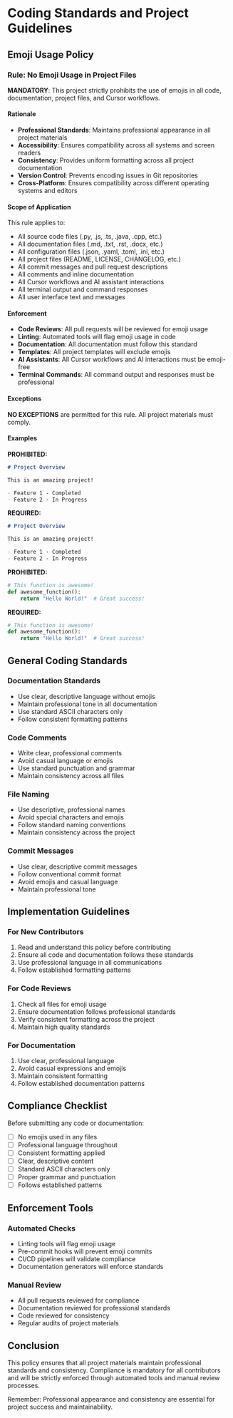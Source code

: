# Coding Standards and Project Guidelines

## Emoji Usage Policy

### Rule: No Emoji Usage in Project Files

**MANDATORY**: This project strictly prohibits the use of emojis in all code, documentation, project files, and Cursor workflows.

#### Rationale

- **Professional Standards**: Maintains professional appearance in all project materials
- **Accessibility**: Ensures compatibility across all systems and screen readers
- **Consistency**: Provides uniform formatting across all project documentation
- **Version Control**: Prevents encoding issues in Git repositories
- **Cross-Platform**: Ensures compatibility across different operating systems and editors

#### Scope of Application

This rule applies to:

- All source code files (.py, .js, .ts, .java, .cpp, etc.)
- All documentation files (.md, .txt, .rst, .docx, etc.)
- All configuration files (.json, .yaml, .toml, .ini, etc.)
- All project files (README, LICENSE, CHANGELOG, etc.)
- All commit messages and pull request descriptions
- All comments and inline documentation
- All Cursor workflows and AI assistant interactions
- All terminal output and command responses
- All user interface text and messages

#### Enforcement

- **Code Reviews**: All pull requests will be reviewed for emoji usage
- **Linting**: Automated tools will flag emoji usage in code
- **Documentation**: All documentation must follow this standard
- **Templates**: All project templates will exclude emojis
- **AI Assistants**: All Cursor workflows and AI interactions must be emoji-free
- **Terminal Commands**: All command output and responses must be professional

#### Exceptions

**NO EXCEPTIONS** are permitted for this rule. All project materials must comply.

#### Examples

**PROHIBITED:**

```markdown
# Project Overview

This is an amazing project!

- Feature 1 - Completed
- Feature 2 - In Progress
```

**REQUIRED:**

```markdown
# Project Overview

This is an amazing project!

- Feature 1 - Completed
- Feature 2 - In Progress
```

**PROHIBITED:**

```python
# This function is awesome!
def awesome_function():
    return "Hello World!"  # Great success!
```

**REQUIRED:**

```python
# This function is awesome!
def awesome_function():
    return "Hello World!"  # Great success!
```

## General Coding Standards

### Documentation Standards

- Use clear, descriptive language without emojis
- Maintain professional tone in all documentation
- Use standard ASCII characters only
- Follow consistent formatting patterns

### Code Comments

- Write clear, professional comments
- Avoid casual language or emojis
- Use standard punctuation and grammar
- Maintain consistency across all files

### File Naming

- Use descriptive, professional names
- Avoid special characters and emojis
- Follow standard naming conventions
- Maintain consistency across the project

### Commit Messages

- Use clear, descriptive commit messages
- Follow conventional commit format
- Avoid emojis and casual language
- Maintain professional tone

## Implementation Guidelines

### For New Contributors

1. Read and understand this policy before contributing
2. Ensure all code and documentation follows these standards
3. Use professional language in all communications
4. Follow established formatting patterns

### For Code Reviews

1. Check all files for emoji usage
2. Ensure documentation follows professional standards
3. Verify consistent formatting across the project
4. Maintain high quality standards

### For Documentation

1. Use clear, professional language
2. Avoid casual expressions and emojis
3. Maintain consistent formatting
4. Follow established documentation patterns

## Compliance Checklist

Before submitting any code or documentation:

- [ ] No emojis used in any files
- [ ] Professional language throughout
- [ ] Consistent formatting applied
- [ ] Clear, descriptive content
- [ ] Standard ASCII characters only
- [ ] Proper grammar and punctuation
- [ ] Follows established patterns

## Enforcement Tools

### Automated Checks

- Linting tools will flag emoji usage
- Pre-commit hooks will prevent emoji commits
- CI/CD pipelines will validate compliance
- Documentation generators will enforce standards

### Manual Review

- All pull requests reviewed for compliance
- Documentation reviewed for professional standards
- Code reviewed for consistency
- Regular audits of project materials

## Conclusion

This policy ensures that all project materials maintain professional standards and consistency. Compliance is mandatory for all contributors and will be strictly enforced through automated tools and manual review processes.

Remember: Professional appearance and consistency are essential for project success and maintainability.
